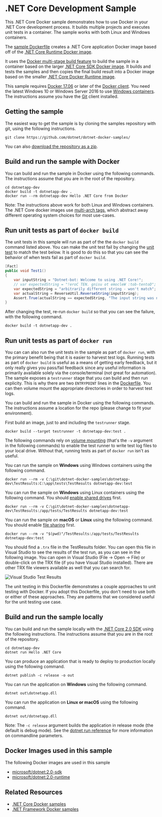 # .NET Core Development Sample

This .NET Core Docker sample demonstrates how to use Docker in your .NET Core development process. It builds multiple projects and executes unit tests in a container. The sample works with both Linux and Windows containers.

The [sample Dockerfile](Dockerfile) creates a .NET Core application Docker image based off of the [.NET Core Runtime Docker image](https://hub.docker.com/r/microsoft/dotnet/).

It uses the [Docker multi-stage build feature](https://github.com/dotnet/announcements/issues/18) to build the sample in a container based on the larger [.NET Core SDK Docker image](https://hub.docker.com/r/microsoft/dotnet/). It builds and tests the samples and then copies the final build result into a Docker image based on the smaller [.NET Core Docker Runtime image](https://hub.docker.com/r/microsoft/dotnet/).

This sample requires [Docker 17.06](https://docs.docker.com/release-notes/docker-ce) or later of the [Docker client](https://www.docker.com/products/docker). You need the latest Windows 10 or Windows Server 2016 to use [Windows containers](http://aka.ms/windowscontainers). The instructions assume you have the [Git](https://git-scm.com/downloads) client installed.

## Getting the sample

The easiest way to get the sample is by cloning the samples repository with git, using the following instructions.

```console
git clone https://github.com/dotnet/dotnet-docker-samples/
```

You can also [download the repository as a zip](https://github.com/dotnet/dotnet-docker-samples/archive/master.zip).

## Build and run the sample with Docker

You can build and run the sample in Docker using the following commands. The instructions assume that you are in the root of the repository.

```console
cd dotnetapp-dev
docker build -t dotnetapp-dev .
docker run --rm dotnetapp-dev Hello .NET Core from Docker
```

Note: The instructions above work for both Linux and Windows containers. The .NET Core docker images use [multi-arch tags](https://github.com/dotnet/announcements/issues/14), which abstract away different operating system choices for most use-cases.

## Run unit tests as part of `docker build`

The unit tests in this sample will run as part of the the `docker build` command listed above. You can make the unit test fail by changing the [unit test](tests/UnitTest1.cs) to match the test below. It is good to do this so that you can see the behavior of when tests fail as part of `docker build`.

```csharp
[Fact]
public void Test1()
{
    var inputString = "Dotnet-bot: Welcome to using .NET Core!";
    // var expectedString = "!eroC TEN. gnisu ot emocleW :tob-tentoD";
    var expectedString = "arbitrarily different string - won't match";
    var actualString = ReverseUtil.ReverseString(inputString);
    Assert.True(actualString == expectedString, "The input string was not reversed correctly.");
}
```

After changing the test, re-run `docker build` so that you can see the failure, with the following command.

```console
docker build -t dotnetapp-dev .
```

## Run unit tests as part of `docker run`

You can can also run the unit tests in the sample as part of `docker run`, with the primary benefit being that it is easier to harvest test logs. Running tests as part of `docker build` is useful as a means of getting early feedback, but it only really gives you pass/fail feedback since any useful information is primarily available solely via the console/terminal (not great for automation). The sample exposes a `testrunner` stage that you can build and then run explicity. This is why there are two `ENTRYPOINT` lines in the [Dockerfile](Dockerfile). You can then volume mount the appropriate directories in order to harvest test logs.

You can build and run the sample in Docker using the following commands. The instructions assume a location for the repo (please change to fit your environment).

First build an image, just to and including the `testrunner` stage.

```console
docker build --target testrunner -t dotnetapp-dev:test .
```

The following commands rely on [volume mounting](https://docs.docker.com/engine/admin/volumes/volumes/) (that's the `-v` argument in the following commands) to enable the test runner to write test log files to your local drive. Without that, running tests as part of `docker run` isn't as useful.

You can run the sample on **Windows** using Windows containers using the following command.

```console
docker run --rm -v C:\git\dotnet-docker-samples\dotnetapp-dev\TestResults:C:\app\tests\TestResults dotnetapp-dev:test
```

You can run the sample on **Windows** using Linux containers using the following command. You should [enable shared drives](https://docs.docker.com/docker-for-windows/#shared-drives) first.

```console
docker run --rm -v C:\git\dotnet-docker-samples\dotnetapp-dev\TestResults:/app/tests/TestResults dotnetapp-dev:test
```

You can run the sample on **macOS** or **Linux** using the following command. You should enable  [file sharing](https://docs.docker.com/docker-for-mac/#file-sharing) first.

```console
docker run --rm -v "$(pwd)"/TestResults:/app/tests/TestResults dotnetapp-dev:test
```

You should find a `.trx` file in the TestResults folder. You can open this file in Visual Studio to see the results of the test run, as you can see in the following image. You can open in Visual Studio (File -> Open -> File) or double-click on the TRX file (if you have Visual Studio installed). There are other TRX file viewers available as well that you can search for.

![Visual Studio Test Results](https://user-images.githubusercontent.com/2608468/35361940-2f5ab914-0118-11e8-9c40-4f252f4568f0.png)

The unit testing in this Dockerfile demonstrates a couple approaches to unit testing with Docker. If you adopt this Dockerfile, you don't need to use both or either of these approaches. They are patterns that we considered useful for the unit testing use case.

## Build and run the sample locally

You can build and run the sample locally with the [.NET Core 2.0 SDK](https://www.microsoft.com/net/download/core) using the following instructions. The instructions assume that you are in the root of the repository.

```console
cd dotnetapp-dev
dotnet run Hello .NET Core
```

You can produce an application that is ready to deploy to production locally using the following command.

```console
dotnet publish -c release -o out
```

You can run the application on **Windows** using the following command.

```console
dotnet out\dotnetapp.dll
```

You can run the application on **Linux or macOS** using the following command.

```console
dotnet out/dotnetapp.dll
```

Note: The `-c release` argument builds the application in release mode (the default is debug mode). See the [dotnet run reference](https://docs.microsoft.com/dotnet/core/tools/dotnet-run) for more information on commandline parameters.

## Docker Images used in this sample

The following Docker images are used in this sample

* [microsoft/dotnet:2.0-sdk](https://hub.docker.com/r/microsoft/dotnet)
* [microsoft/dotnet:2.0-runtime](https://hub.docker.com/r/microsoft/dotnet)

## Related Resources

* [.NET Core Docker samples](../README.md)
* [.NET Framework Docker samples](https://github.com/Microsoft/dotnet-framework-docker-samples)

